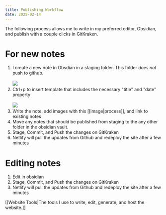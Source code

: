 ```yaml
---
title: Publishing Workflow
date: 2025-02-14
---
```

The following process allows me to write in my preferred editor, Obsidian, and publish with a couple clicks in GitKraken.

# For new notes

1. I create a new note in Obsdian in a staging folder. This folder *does not* push to github.<br><br><img src="{{ site.baseurl }}/assets/vault.png"/><br>
2. Ctrl+p to insert template that includes the necessary "title" and "date" property <br><br> <img src="{{ site.baseurl }}/assets/publishing_template.png"/> <br>
3. Write the note, add images with this [[image|process]], and link to existing notes
4. Move any notes that should be published from staging to the any other folder in the obsidian vault.
5. Stage, Commit, and Push the changes on GitKraken
6. Netlify will pull the updates from Github and redeploy the site after a few minutes

# Editing notes

1. Edit in obsidian
2. Stage, Commit, and Push the changes on GitKraken
3. Netlify will pull the updates from Github and redeploy the site after a few minutes

[[Website Tools|The tools I use to write, edit, generate, and host the website.]]
